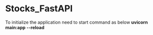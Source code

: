 # Stocks_FastAPI

To initialize the application need to start command as below
**uvicorn main:app --reload**

